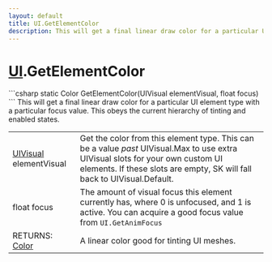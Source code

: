 ```yaml
---
layout: default
title: UI.GetElementColor
description: This will get a final linear draw color for a particular UI element type with a particular focus value. This obeys the current hierarchy of tinting and enabled states.
---
```

# [UI]({{site.url}}/Pages/StereoKit/UI.html).GetElementColor

<div class='signature' markdown='1'>
```csharp
static Color GetElementColor(UIVisual elementVisual, float focus)
```
This will get a final linear draw color for a particular
UI element type with a particular focus value. This obeys the
current hierarchy of tinting and enabled states.
</div>

|  |  |
|--|--|
|[UIVisual]({{site.url}}/Pages/StereoKit/UIVisual.html) elementVisual|Get the color from this element type.             This can be a value _past_ UIVisual.Max to use extra UIVisual slots             for your own custom UI elements. If these slots are empty, SK will             fall back to UIVisual.Default.|
|float focus|The amount of visual focus this element             currently has, where 0 is unfocused, and 1 is active. You can             acquire a good focus value from `UI.GetAnimFocus`|
|RETURNS: [Color]({{site.url}}/Pages/StereoKit/Color.html)|A linear color good for tinting UI meshes.|





